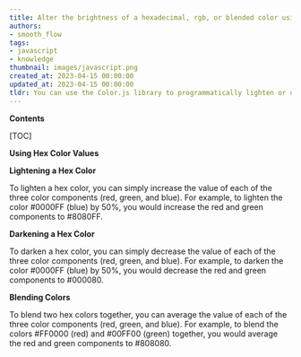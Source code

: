 ```yaml
---
title: Alter the brightness of a hexadecimal, rgb, or blended color using programming
authors:
- smooth_flow
tags:
- javascript
- knowledge
thumbnail: images/javascript.png
created_at: 2023-04-15 00:00:00
updated_at: 2023-04-15 00:00:00
tldr: You can use the Color.js library to programmatically lighten or darken a hex color, as well as blend colors, in Javascript.
---
```


**Contents**

[TOC]

**Using Hex Color Values**

**Lightening a Hex Color**

To lighten a hex color, you can simply increase the value of each of the three color components (red, green, and blue). For example, to lighten the color #0000FF (blue) by 50%, you would increase the red and green components to #8080FF.

**Darkening a Hex Color**

To darken a hex color, you can simply decrease the value of each of the three color components (red, green, and blue). For example, to darken the color #0000FF (blue) by 50%, you would decrease the red and green components to #000080.

**Blending Colors**

To blend two hex colors together, you can average the value of each of the three color components (red, green, and blue). For example, to blend the colors #FF0000 (red) and #00FF00 (green) together, you would average the red and green components to #808080.
